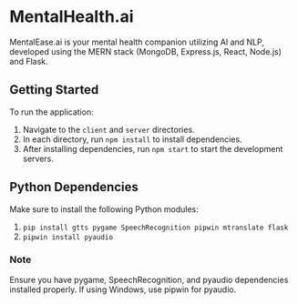 # MentalHealth.ai
MentalEase.ai is your mental health companion utilizing AI and NLP, developed using the MERN stack (MongoDB, Express.js, React, Node.js) and Flask.

## Getting Started

To run the application:
1. Navigate to the `client` and `server` directories.
2. In each directory, run `npm install` to install dependencies.
3. After installing dependencies, run `npm start` to start the development servers.



## Python Dependencies
Make sure to install the following Python modules:



1. `pip install gtts pygame SpeechRecognition pipwin mtranslate flask` 
2. `pipwin install pyaudio`


### Note
Ensure you have pygame, SpeechRecognition, and pyaudio dependencies installed properly. If using Windows, use pipwin for pyaudio.